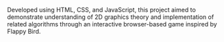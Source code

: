 Developed using HTML, CSS, and JavaScript, this project aimed to demonstrate understanding of 2D graphics theory and implementation of related algorithms through an interactive browser-based game inspired by Flappy Bird.
